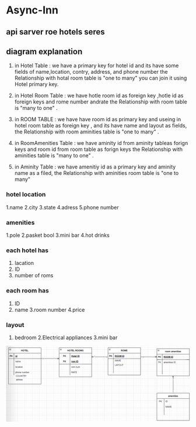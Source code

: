 # Async-Inn

## api sarver roe hotels seres

## diagram explanation

1. in Hotel Table : we have a primary key for hotel id and its have some fields of name,location, contry, address, and phone number the Relationship with hotal room table is "one to many" you can join it using Hotel primary key.

2. in Hotel Room Table : we have hotle room id as foreign key ,hotle id as foreign keys and rome number andrate the Relationship with  room table is "many to one" .

3. in ROOM TABLE : we have have room id as primary key and useing in hotel room table as foreign key , and its  have name and layout as fields, the Relationship with  room aminities table is "one to many" .

4. in RoomAmenities Table : we have aminity id from aminity tableas forign keys and room id from room table as forign keys the Relationship with aminities table is "many to one" .

5. in Aminity Table : we have amenitiy id as a primary key and aminity name as a filed, the Relationship with aminities room table is "one to many"


### hotel location 

1.name
2.city
3.state
4.adress
5.phone number

### amenities

1.pole
2.pasket bool
3.mini bar
4.hot drinks


### each hotel has

1. lacation 
2. ID
3. number of roms

### each room has

1. ID
2. name
3.room number
4.price

### layout

1. bedroom
2.Electrical appliances
3.mini bar


![image](bord.png)




